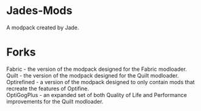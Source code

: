 # Jades-Mods
A modpack created by Jade.
# Forks
Fabric - the version of the modpack designed for the Fabric modloader.  
Quilt - the version of the modpack designed for the Quilt modloader.  
Optirefined - a version of the modpack designed to only contain mods that recreate the features of Optifine.  
OptiGogPlus - an expanded set of both Quality of Life and Performance improvements for the Quilt modloader.

